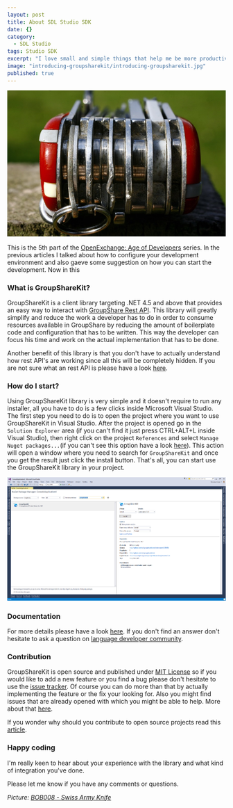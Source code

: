 ```yaml
---
layout: post
title: About SDL Studio SDK
date: {}
category: 
  - SDL Studio
tags: Studio SDK
excerpt: "I love small and simple things that help me be more productive with my work. This is the main reasons why some time ago I started to work on GroupShareKit and I&amp;#x27;m now happy to say that this is now available for everyone to use it as they like. Not only that you can use it but is completely open source."
image: "introducing-groupsharekit/introducing-groupsharekit.jpg"
published: true
---
```



<img src="/assets/images/posts/introducing-groupsharekit/introducing-groupsharekit.jpg" alt="Setting up build automation" title="Setting up build automation" class="img-responsive">

<p class="dropcap">This is the 5th part of the <a href="http://romuluscrisan.com/sdl%20studio/2015/07/20/OpenExchange-age-of-developers.html" target="_blank">OpenExchange: Age of Developers</a> series. In the previous articles I talked about how to configure your development environment and also gaeve  some suggestion on how you can start the development. Now in this  </p>

### What is GroupShareKit? ###

GroupShareKit is a client library targeting .NET 4.5 and above that provides an easy way to interact with [GroupShare Rest API](http://sdldevelopmentpartners.sdlproducts.com/documentation/api). This library will greatly simplify and reduce the work a developer has to do in order to consume resources available in GroupShare by reducing the amount of boilerplate code and configuration that has to be written. This way the developer can focus his time and work on the actual implementation that has to be done.

Another benefit of this library is that you don't have to actually understand how rest API's are working since all this will be completely hidden. If you are not sure what an rest API is please have a look [here](http://schoolofdata.org/2013/11/18/web-apis-for-non-programmers/).

### How do I start? ###

Using GroupShareKit library is very simple and it doesn't require to run any installer, all you have to do is a few clicks inside Microsoft Visual Studio. The first step you need to do is to open the project where you want to use GroupShareKit in Visual Studio. After the project is opened go in the `Solution Explorer` area (if you can't find it just press CTRL+ALT+L inside Visual Studio), then right click on the project `References` and select `Manage Nuget packages...`(if you can't see this option have a look [here](https://docs.nuget.org/consume/installing-nuget)). This action will open a window where you need to search for `GroupShareKit` and once you get the result just click the install button. That's all, you can start use the GroupShareKit library in your project.

<img src="/assets/images/posts/introducing-groupsharekit/manage-nuget.png" alt="Manage Nuget" title="Manage Nuget" class="img-responsive">


### Documentation ###

For more details please have a look [here](https://github.com/sdl/groupsharekit.net#groupsharekit---groupshare-rest-api-client-library-for-net-). If you don't find an answer don't hesitate to ask a question on [language developer community](https://community.sdl.com/developers/language-developers/).

### Contribution ###

GroupShareKit is open source and published under [MIT License](https://opensource.org/licenses/MIT) so if you would like to add a new feature or you find a bug please don't hesitate to use the [issue tracker](). Of course you can do more than that by actually implementing the feature or the fix your looking for. Also you might find issues that are already opened with which you might be able to help. More about that [here](https://github.com/sdl/groupsharekit.net/issues). 

If you wonder why should you contribute to open source projects read this [article](http://opensource.about.com/od/what-is-open-source/fl/Why-Do-People-Contribute-to-Open-Source-Projects.htm).

### Happy coding ###

I'm really keen to hear about your experience with the library and what kind of integration you've done.

Please let me know if you have any comments or questions.

*Picture: [BOB008 - Swiss Army Knife](https://flic.kr/p/5o9EuF)*
